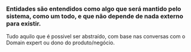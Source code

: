 ### Entidades são entendidos como algo que será mantido pelo sistema, como um todo, e que não depende de nada externo para existir.
Tudo aquilo que é possivel ser abstraído, com base nas conversas com o Domain expert ou dono do produto/negócio. 
